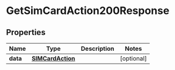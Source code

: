 

# GetSimCardAction200Response


## Properties

| Name | Type | Description | Notes |
|------------ | ------------- | ------------- | -------------|
|**data** | [**SIMCardAction**](SIMCardAction.md) |  |  [optional] |



